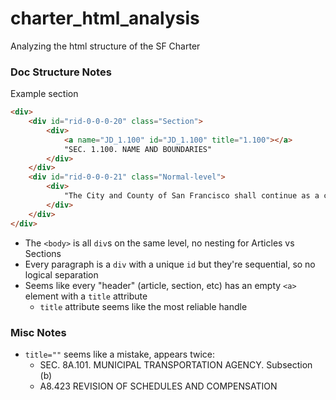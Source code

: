 # charter_html_analysis
Analyzing the html structure of the SF Charter

### Doc Structure Notes
Example section
```html
<div>
    <div id="rid-0-0-0-20" class="Section">
        <div>
            <a name="JD_1.100" id="JD_1.100" title="1.100"></a>
            "SEC. 1.100. NAME AND BOUNDARIES"
        </div>
    </div>
    <div id="rid-0-0-0-21" class="Normal-level">
        <div>
            "The City and County of San Francisco shall continue as a consolidated City and County..."
        </div>
    </div>
</div>
```
- The `<body>` is all `div`s on the same level, no nesting for Articles vs Sections
- Every paragraph is a `div` with a unique `id` but they're sequential, so no logical separation
- Seems like every "header" (article, section, etc) has an empty `<a>` element with a `title` attribute
    - `title` attribute seems like the most reliable handle

### Misc Notes
- `title=""` seems like a mistake, appears twice:
    - SEC. 8A.101.  MUNICIPAL TRANSPORTATION AGENCY. Subsection (b)
    - A8.423  REVISION OF SCHEDULES AND COMPENSATION
